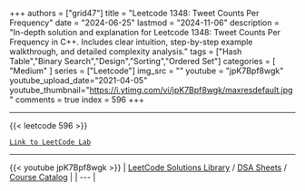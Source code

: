 
+++
authors = ["grid47"]
title = "Leetcode 1348: Tweet Counts Per Frequency"
date = "2024-06-25"
lastmod = "2024-11-06"
description = "In-depth solution and explanation for Leetcode 1348: Tweet Counts Per Frequency in C++. Includes clear intuition, step-by-step example walkthrough, and detailed complexity analysis."
tags = ["Hash Table","Binary Search","Design","Sorting","Ordered Set"]
categories = [
    "Medium"
]
series = ["Leetcode"]
img_src = ""
youtube = "jpK7Bpf8wgk"
youtube_upload_date="2021-04-05"
youtube_thumbnail="https://i.ytimg.com/vi/jpK7Bpf8wgk/maxresdefault.jpg"
comments = true
index = 596
+++



---
{{< leetcode 596 >}}

[`Link to LeetCode Lab`](https://leetcode.com/problems/tweet-counts-per-frequency/description/)

---
{{< youtube jpK7Bpf8wgk >}}
| [LeetCode Solutions Library](https://grid47.xyz/leetcode/) / [DSA Sheets](https://grid47.xyz/sheets/) / [Course Catalog](https://grid47.xyz/courses/) |
| --- |
